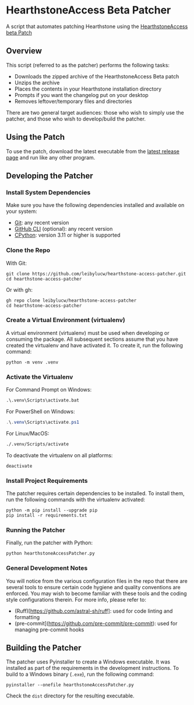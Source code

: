 # HearthstoneAccess Beta Patcher
A script that automates patching Hearthstone using the [HearthstoneAccess beta Patch](https://www.hearthstoneaccess.com/)

## Overview
This script (referred to as the patcher) performs the following tasks:
* Downloads the zipped archive of the HearthstoneAccess Beta patch
* Unzips the archive
* Places the contents in your Hearthstone installation directory
* Prompts if you want the changelog put on your desktop
* Removes leftover/temporary files and directories

There are two general target audiences: those who wish to simply use the patcher, and those who wish to develop/build the patcher.

## Using the Patch
To use the patch, download the latest executable from the [latest release page](https://github.com/leibylucw/hearthstone-access-patcher/releases/latest) and run like any other program.

## Developing the Patcher
### Install System Dependencies
Make sure you have the following dependencies installed and available on your system:
* [Git](https://git-scm.com/): any recent version
* [GitHub CLI](https://cli.github.com/) (optional): any recent version
* [CPython](https://www.python.org/): version 3.11 or higher is supported

### Clone the Repo
With Git:

```shell
git clone https://github.com/leibylucw/hearthstone-access-patcher.git
cd hearthstone-access-patcher
```

Or with gh:

```shell
gh repo clone leibylucw/hearthstone-access-patcher
cd hearthstone-access-patcher
```

### Create a Virtual Environment (virtualenv)
A virtual environment (virtualenv) must be used when developing or consuming the package. All subsequent sections assume that you have created the virtualenv and have activated it. To create it, run the following command:

```shell
python -m venv .venv
```

### Activate the Virtualenv
For Command Prompt on Windows:

```cmd
.\.venv\Scripts\activate.bat
```

For PowerShell on Windows:

```powershell
.\.venv\Scripts\activate.ps1
```

For Linux/MacOS:

```sh
./.venv/Scripts/activate
```

To deactivate the virtualenv on all platforms:

```shell
deactivate
```

### Install Project Requirements
The patcher requires certain dependencies to be installed. To install them, run the following commands with the virtualenv activated:

```shell
python -m pip install --upgrade pip
pip install -r requirements.txt
```

### Running the Patcher
Finally, run the patcher with Python:

```shell
python hearthstoneAccessPatcher.py
```

### General Development Notes
You will notice from the various configuration files in the repo that there are several tools to ensure certain code hygiene and quality conventions are enforced. You may wish to become familiar with these tools and the coding style configurations therein. For more info, please refer to:
* (Ruff)[https://github.com/astral-sh/ruff]: used for code linting and formatting
* (pre-commit](https://github.com/pre-commit/pre-commit): used for managing pre-commit hooks

## Building the Patcher
The patcher uses Pyinstaller to create a Windows executable. It was installed as part of the requirements in the development instructions. To build to a Windows binary (`.exe`), run the following command:

```
pyinstaller --onefile hearthstoneAccessPatcher.py
```

Check the `dist` directory for the resulting executable.
